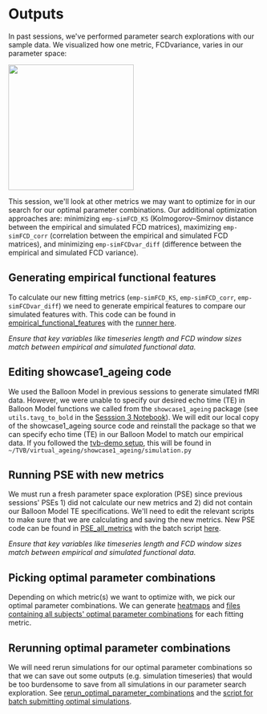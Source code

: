 # Outputs

In past sessions, we've performed parameter search explorations with our sample data. We visualized how one metric, FCDvariance, varies in our parameter space:

<img src="https://github.com/McIntosh-Lab/tvb_study_group/assets/32205576/4767726c-ee39-4486-ae69-707a7b0d1ef0" width="250" height="auto">

<br>

This session, we'll look at other metrics we may want to optimize for in our search for our optimal parameter combinations. Our additional optimization approaches are: minimizing `emp-simFCD_KS` (Kolmogorov–Smirnov distance between the empirical and simulated FCD matrices), maximizing `emp-simFCD_corr` (correlation between the empirical and simulated FCD matrices), and minimizing `emp-simFCDvar_diff` (difference between the empirical and simulated FCD variance).

## Generating empirical functional features
To calculate our new fitting metrics (`emp-simFCD_KS`, `emp-simFCD_corr`, `emp-simFCDvar_diff`) we need to generate empirical features to compare our simulated features with. This code can be found in [empirical_functional_features](https://github.com/McIntosh-Lab/tvb_study_group/tree/main/Session_5-Identifying_and_evaluating_optimal_simulations/1_empirical_functional_features) with the [runner here](https://github.com/McIntosh-Lab/tvb_study_group/blob/main/Session_5-Identifying_and_evaluating_optimal_simulations/1_empirical_functional_features/create_emp_funcfeat_runner.sh). 

*Ensure that key variables like timeseries length and FCD window sizes match between empirical and simulated functional data.*

## Editing showcase1_ageing code
We used the Balloon Model in previous sessions to generate simulated fMRI data. However, we were unable to specify our desired echo time (TE) in Balloon Model functions we called from the `showcase1_ageing` package (see `utils.tavg_to_bold` in the [Sesssion 3 Notebook](https://github.com/McIntosh-Lab/tvb_study_group/blob/main/Session%203%3A%20Simulation/Session3_Single_Simulation.ipynb)). We will edit our local copy of the showcase1_ageing source code and reinstall the package so that we can specify echo time (TE) in our Balloon Model to match our empirical data. If you followed the [tvb-demo setup](https://github.com/McIntosh-Lab/tvb_demo/tree/main#initial-setup-on-compute-canada), this will be found in `~/TVB/virtual_ageing/showcase1_ageing/simulation.py`

## Running PSE with new metrics
We must run a fresh parameter space exploration (PSE) since previous sessions' PSEs 1) did not calculate our new metrics and 2) did not contain our Balloon Model TE specifications. We'll need to edit the relevant scripts to make sure that we are calculating and saving the new metrics. New PSE code can be found in [PSE_all_metrics](https://github.com/McIntosh-Lab/tvb_study_group/tree/main/Session_5-Identifying_and_evaluating_optimal_simulations/2_PSE_all_metrics) with the batch script [here](https://github.com/McIntosh-Lab/tvb_study_group/blob/main/Session_5-Identifying_and_evaluating_optimal_simulations/2_PSE_all_metrics/submit_batch_PSE.sh).

*Ensure that key variables like timeseries length and FCD window sizes match between empirical and simulated functional data.*

## Picking optimal parameter combinations
Depending on which metric(s) we want to optimize with, we pick our optimal parameter combinations. We can generate [heatmaps](https://github.com/McIntosh-Lab/tvb_study_group/blob/main/Session_5-Identifying_and_evaluating_optimal_simulations/3_visualize_and_assess_PSE/heatmap.py) and [files containing all subjects' optimal parameter combinations](https://github.com/McIntosh-Lab/tvb_study_group/blob/main/Session_5-Identifying_and_evaluating_optimal_simulations/3_visualize_and_assess_PSE/optimal_parameters_getter.py) for each fitting metric.

## Rerunning optimal parameter combinations
We will need rerun simulations for our optimal parameter combinations so that we can save out some outputs (e.g. simulation timeseries) that would be too burdensome to save from all simulations in our parameter search exploration. See [rerun_optimal_parameter_combinations](https://github.com/McIntosh-Lab/tvb_study_group/tree/main/Session_5-Identifying_and_evaluating_optimal_simulations/4_rerun_optimal_parameter_combinations) and the [script for batch submitting optimal simulations](https://github.com/McIntosh-Lab/tvb_study_group/blob/main/Session_5-Identifying_and_evaluating_optimal_simulations/4_rerun_optimal_parameter_combinations/submit_batch_optimal_sims.sh).
